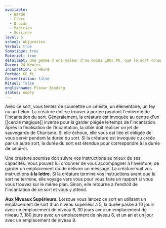 ```yaml
---
available:
  - Barde
  - Clerc
  - Druide
  - Magicien
  - Sorcière
level: 5
school: Abjuration
Verbal: true
Somatique: true
Matériel: true
detailmat: Une gemme d'une valeur d'au moins 1000 PO, que le sort consomme
Durée: 24 Heures
Incantation: 1 Heure
Portée: 60 ft.
Concentration: false
Rituel: false
englishname: Planar Binding
status: empty
---
```

Avec ce sort, vous tentez de soumettre un céleste, un élémentaire, un fey ou un fiélon. La créature doit se trouver à portée pendant l'entièreté de l'incantation du sort. Généralement, la créature est invoquée au centre d'un [[cercle magique]] inversé pour la garder piégée le temps de l'incantation. Après la finalisation de l'incantation, la cible doit réaliser un jet de sauvegarde de Charisme. Si elle échoue, elle vous est liée et obligée de vous servir pendant la durée du sort. Si la créature est invoquée ou créée par un autre sort, la durée du sort est étendue pour correspondre à la durée de celui-ci.

Une créature soumise doit suivre vos instructions au mieux de ses capacités. Vous pouvez lui ordonner de vous accompagner à l'aventure, de garder un emplacement ou de délivrer un message. La créature suit vos instructions **à la lettre.** Si la créature termine vos instructions avant que le sort ne termine, elle voyage vers vous pour vous faire un rapport si vous vous trouvez sur le même plan. Sinon, elle retourne à l'endroit de l'incantation de ce sort et vous y attend.

**Aux Niveaux Supérieurs.** Lorsque vous lancez ce sort en utilisant un emplacement de sort d'un niveau supérieur à 5, la durée passe à 10 jours avec un emplacement de niveau 6, 30 jours avec un emplacement de niveau 7, 180 jours avec un emplacement de niveau 8, et un an et un jour avec un emplacement de niveau 9.
